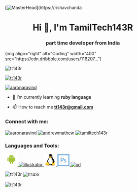 [![MasterHead](https://1.bp.blogspot.com/-7A4WynwLsM...)](https://rishavchanda
<h1 align="center">Hi 👋, I'm TamilTech143R</h1>
<h3 align="center">part time developer from India</h3>
(img align="right" alt="Coding" width="400" src="https://cdn.dribbble.com/users/116207...")

<p align="left"> <img src="https://komarev.com/ghpvc/?username=tt143r&label=Profile%20views&color=0e75b6&style=flat" alt="tt143r" /> </p>

<p align="left"> <a href="https://github.com/ryo-ma/github-profile-trophy"><img src="https://github-profile-trophy.vercel.app/?username=tt143r" alt="tt143r" /></a> </p>

<p align="left"> <a href="https://twitter.com/aaronaravind" target="blank"><img src="https://img.shields.io/twitter/follow/aaronaravind?logo=twitter&style=for-the-badge" alt="aaronaravind" /></a> </p>

- 🌱 I’m currently learning **ruby language**

- 📫 How to reach me **tt143r@gmail.com**

<h3 align="left">Connect with me:</h3>
<p align="left">
<a href="https://twitter.com/aaronaravind" target="blank"><img align="center" src="https://raw.githubusercontent.com/rahuldkjain/github-profile-readme-generator/master/src/images/icons/Social/twitter.svg" alt="aaronaravind" height="30" width="40" /></a>
<a href="https://fb.com/andrewmathew" target="blank"><img align="center" src="https://raw.githubusercontent.com/rahuldkjain/github-profile-readme-generator/master/src/images/icons/Social/facebook.svg" alt="andrewmathew" height="30" width="40" /></a>
<a href="https://www.youtube.com/c/tamiltech143r" target="blank"><img align="center" src="https://raw.githubusercontent.com/rahuldkjain/github-profile-readme-generator/master/src/images/icons/Social/youtube.svg" alt="tamiltech143r" height="30" width="40" /></a>
</p>

<h3 align="left">Languages and Tools:</h3>
<p align="left"> <a href="https://developer.android.com" target="_blank" rel="noreferrer"> <img src="https://raw.githubusercontent.com/devicons/devicon/master/icons/android/android-original-wordmark.svg" alt="android" width="40" height="40"/> </a> <a href="https://www.adobe.com/in/products/illustrator.html" target="_blank" rel="noreferrer"> <img src="https://www.vectorlogo.zone/logos/adobe_illustrator/adobe_illustrator-icon.svg" alt="illustrator" width="40" height="40"/> </a> <a href="https://www.linux.org/" target="_blank" rel="noreferrer"> <img src="https://raw.githubusercontent.com/devicons/devicon/master/icons/linux/linux-original.svg" alt="linux" width="40" height="40"/> </a> <a href="https://www.photoshop.com/en" target="_blank" rel="noreferrer"> <img src="https://raw.githubusercontent.com/devicons/devicon/master/icons/photoshop/photoshop-line.svg" alt="photoshop" width="40" height="40"/> </a> <a href="https://www.adobe.com/products/xd.html" target="_blank" rel="noreferrer"> <img src="https://cdn.worldvectorlogo.com/logos/adobe-xd.svg" alt="xd" width="40" height="40"/> </a> </p>

<p><img align="left" src="https://github-readme-stats.vercel.app/api/top-langs?username=tt143r&show_icons=true&locale=en&layout=compact" alt="tt143r" /></p>

<p>&nbsp;<img align="center" src="https://github-readme-stats.vercel.app/api?username=tt143r&show_icons=true&locale=en" alt="tt143r" /></p>

<p><img align="center" src="https://github-readme-streak-stats.herokuapp.com/?user=tt143r&" alt="tt143r" /></p>
